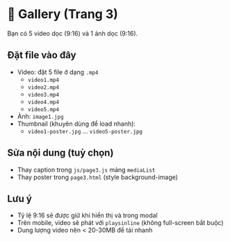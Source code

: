 # 📁 Gallery (Trang 3)

Bạn có 5 video dọc (9:16) và 1 ảnh dọc (9:16).

## Đặt file vào đây
- Video: đặt 5 file ở dạng `.mp4`
  - `video1.mp4`
  - `video2.mp4`
  - `video3.mp4`
  - `video4.mp4`
  - `video5.mp4`
- Ảnh: `image1.jpg`
- Thumbnail (khuyên dùng để load nhanh):
  - `video1-poster.jpg` ... `video5-poster.jpg`

## Sửa nội dung (tuỳ chọn)
- Thay caption trong `js/page3.js` mảng `mediaList`
- Thay poster trong `page3.html` (style background-image)

## Lưu ý
- Tỷ lệ 9:16 sẽ được giữ khi hiển thị và trong modal
- Trên mobile, video sẽ phát với `playsinline` (không full-screen bắt buộc)
- Dung lượng video nên < 20-30MB để tải nhanh
